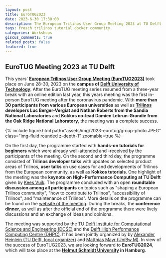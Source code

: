 ```yaml
---
layout: post
title: EuroTUG2023
date: 2023-6-30 17:30:00
description: The European Trilinos User Group Meeting 2023 at TU Delft from June 28-30, 2023
tags: frosch trilinos tutorial docker community
categories: Workshops
giscus_comments: true
related_posts: false
featured: true
---
```


## EuroTUG Meeting 2023 at TU Delft

This years' **[European Trilinos User Group Meeting (EuroTUG2023)](https://eurotug.github.io/)** took place on June 28-30, 2023 on the **campus of [Delft University of Technology](http://www.tudelft.nl/en/)**. After the EuroTUG meeting series resumed from a three-year break with an online edition last year, this years meeting was the first in-person EuroTUG meeting after the coronavirus pandemic. With **more than 30 participants from various European universities** as well as **[Trilinos](https://trilinos.github.io) developers Luc Berger-Vergiat and Nathan Roberts from the Sandia National Laboratories** and **Kokkos co-lead Damien Lebrun-Grandie from the Oak Ridge National Laboratory**, the meeting was a complete success.

{% include figure.html path="assets/img/2023-eurotug/group-photo.JPEG" class="img-fluid rounded z-depth-1" zoomable=true %}

On the first day, the programme started with **hands-on tutorials for beginners** which were already well-attended and -received by the participants of the meeting. On the second and third day, the programme consisted of **Trilinos developer talks** with updates on selected product areas of Trilinos, **user talks** on use cases for and developments of Trilinos from the European community, as well as **Kokkos tutorials**. One highlight of the meeting was the **keynote on High-Performance Computing at TU Delft** given by [Kees Vuik](http://ta.twi.tudelft.nl/users/vuik/). The programme concluded with an open **roundtable discussion among all participants** on topics such as "shaping a European Trilinos community", "how to contribute to Trilinos", "accessibility of Trilinos", and "maintenance of Trilinos". More details on the programme can be found on the [website of the meeting](https://eurotug.github.io/). During the breaks, the **conference dinner**, as well as after the official end of the programme there were lively discussions and an exchange of ideas and opinions.

The meeting was supported by the [TU Delft Institute for Computational Science and Engineering (DCSE)](https://www.tudelft.nl/en/tu-delft-institute-for-computational-science-and-engineering) and the [Delft High Performance Computing Centre (DHPC)](https://www.tudelft.nl/dhpc). It has been jointly organized by by [Alexander Heinlein (TU Delft, local organizer)](https://searhein.github.io/) and [Matthias Mayr (UniBw M)](https://www.unibw.de/imcs/team/mayr). In view of the success of EuroTUG2023, we are looking forward to **EuroTUG2024**, which will take place at the **[Helmut Schmidt University](https://www.hsu-hh.de/en/) in Hamburg**.

